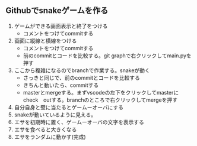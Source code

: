 ## Githubでsnakeゲームを作る

1. ゲームができる画面表示と終了をつける
    - コメントをつけてcommitする
2. 画面に縦線と横線をつける
    - コメントをつけてcommitする
    - 前のcommitとコードを比較する。git graphで右クリックしてmain.pyを押す
3. ここから複雑になるのでbranchで作業する。snakeが動く
    - さっきと同じで、前のcommitとコードを比較する
    - きちんと動いたら、commitする
    - masterとmergeする。まずvscodeの左下をクリックしてmasterにcheck　outする。branchのところで右クリックしてmergeを押す
4. 自分自身と壁に当たるとゲームーオーバにする
5. snakeが動いているように見える。
6. エサを初期時に置く、ゲームーオーバの文字を表示する
7. エサを食べると大きくなる
8. エサをランダムに動かす(完成)
